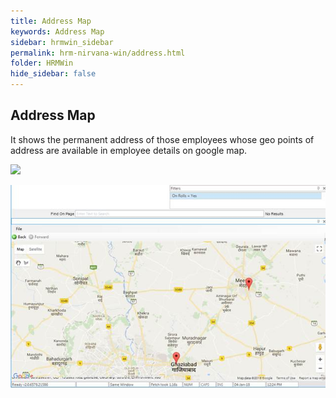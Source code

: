 ```yaml
---
title: Address Map
keywords: Address Map
sidebar: hrmwin_sidebar
permalink: hrm-nirvana-win/address.html
folder: HRMWin   
hide_sidebar: false
---
```



## Address Map

It shows the permanent address of those employees whose geo points of address are available in employee details on google map.

![](/images/geoaddressmap.jpg)

![](/images/addressmap.jpg)
